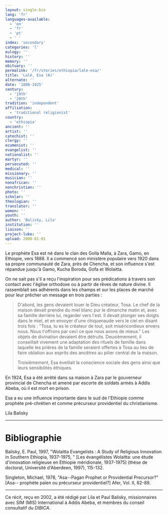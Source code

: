 ```yaml
---
layout: single-bio
lang: 'fr'
languages-available:
  - 'en'
  - 'fr'
  - 'pt'
  - ' '
index: 'secondary'
categories: 'l'
eulogy: ''
history: ''
memory: ''
obituary: ''
permalink: '/fr/stories/ethiopia/lale-esa/'
title: 'Lalé, Esa (A)'
alternate: ''
date: '1888-1925'
century:
  - '19th'
  - '20th'
tradition: 'independent'
affiliation:
  - 'traditional religionist'
country:
  - 'ethiopia'
ancient: ''
artist: ''
catechist: ''
clergy: ''
ecumenist: ''
evangelist: ''
nationalist: ''
martyr: ''
persecuted: ''
medical: ''
missionary: ''
musician: ''
nonafrican: ''
nonchristian: ''
photo: ''
scholar: ''
theologian: ''
translator: ''
women: ''
youth: ''
author: 'Balisky, Lila'
institution: ''
liaison: ''
project-luke: ''
upload: 2000-01-01
---
```



Le prophète Esa est né dans le clan des Golla Malla, à Zara, Gamo, en Ethiopie, vers 1888. Il a commencé son ministère populaire vers 1920 dans sa propre communauté de Zara, près de Chencha, et son influence s'est répandue jusqu'à Gamo, Kucha Boroda, Gofa et Wolaitta.

On ne sait pas s'il a reçu l'inspiration pour ses prédications à travers son contact avec l'église orthodoxe ou à partir de rêves de nature divine. Il rassemblait ses adhérents dans les champs et sur les places de marché pour leur prêcher un message en trois parties :

> D'abord, les gens devaient louer le Dieu créateur, Tosa. Le chef de la maison devait prendre du miel blanc pur le dimanche matin et, avec sa famille derrière lui, regarder vers l'est. Il devait plonger ses doigts dans le miel, et en envoyer d'une chiquenaude vers le ciel en disant trois fois : "Tosa, tu es le créateur de tout, soit miséricordieux envers nous. Nous t'offrons par ceci ce que nous avons de mieux." Les objets de divination devaient être détruits.
> Deuxièmement, il conseillait vivement une adaptation des rituels de famille dans laquelle les prières de la famille seraient offertes à Tosa au lieu de faire oblation aux esprits des ancêtres au pilier central de la maison.
> 
> Troisièmement, Esa éveillait la conscience sociale des gens ainsi que leurs sensibilités éthiques.

En 1924, Esa a été arrêté dans sa maison à Zara par le gouverneur provincial de Chencha et amené par escorte de soldats armés à Addis Abeba, où il est mort en prison.

Esa a eu une influence importante dans le sud de l'Ethiopie comme prophète pré-chrétien et comme précurseur providentiel du christianisme.

Lila Balisky

---

# Bibliographie

Balisky, E. Paul, 1997, "Wolaitta Evangelists : A Study of Religious Innovation in Southern Ethiopia, 1937-1975, " [Les évangélistes Wolaitta: une étude d'innovation religieuse en Ethiopie méridionale, 1937-1975] (thèse de doctorat, Université d'Aberdeen, 1997), 115-132.

Singleton, Michael, 1978, "Asa--Pagan Prophet or Providential Precursor?" [Asa-- prophète païen ou précurseur providentiel?] Afer, Vol. II, 82-89.

---

Ce récit, reçu en 2002, a été rédigé par Lila et Paul Balisky, missionnaires avec SIM (MIS) International à Addis Abeba, et membres du conseil consultatif du *DIBICA*.